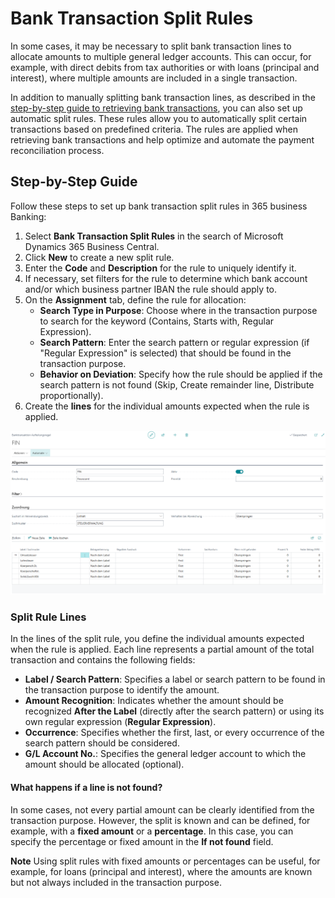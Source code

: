 # Bank Transaction Split Rules

In some cases, it may be necessary to split bank transaction lines to allocate amounts to multiple general ledger accounts. This can occur, for example, with direct debits from tax authorities or with loans (principal and interest), where multiple amounts are included in a single transaction.

In addition to manually splitting bank transaction lines, as described in the [step-by-step guide to retrieving bank transactions](../bank-reconciliation.md#splitting-bank-transaction-lines), you can also set up automatic split rules. These rules allow you to automatically split certain transactions based on predefined criteria.
The rules are applied when retrieving bank transactions and help optimize and automate the payment reconciliation process.

## Step-by-Step Guide

Follow these steps to set up bank transaction split rules in 365 business Banking:

1. Select **Bank Transaction Split Rules** in the search of Microsoft Dynamics 365 Business Central.
2. Click **New** to create a new split rule.
3. Enter the **Code** and **Description** for the rule to uniquely identify it.
4. If necessary, set filters for the rule to determine which bank account and/or which business partner IBAN the rule should apply to.
5. On the **Assignment** tab, define the rule for allocation:
    - **Search Type in Purpose**: Choose where in the transaction purpose to search for the keyword (Contains, Starts with, Regular Expression).
    - **Search Pattern**: Enter the search pattern or regular expression (if "Regular Expression" is selected) that should be found in the transaction purpose.
    - **Behavior on Deviation**: Specify how the rule should be applied if the search pattern is not found (Skip, Create remainder line, Distribute proportionally).
6. Create the **lines** for the individual amounts expected when the rule is applied.

![Bank Transaction Split Rule](/assets/images/365-business-banking/bank-transaction-split-rule.de-DE.png)

### Split Rule Lines

In the lines of the split rule, you define the individual amounts expected when the rule is applied. Each line represents a partial amount of the total transaction and contains the following fields:

- **Label / Search Pattern**: Specifies a label or search pattern to be found in the transaction purpose to identify the amount.
- **Amount Recognition**: Indicates whether the amount should be recognized **After the Label** (directly after the search pattern) or using its own regular expression (**Regular Expression**).
- **Occurrence**: Specifies whether the first, last, or every occurrence of the search pattern should be considered.
- **G/L Account No.**: Specifies the general ledger account to which the amount should be allocated (optional).

#### What happens if a line is not found?

In some cases, not every partial amount can be clearly identified from the transaction purpose. However, the split is known and can be defined, for example, with a **fixed amount** or a **percentage**. In this case, you can specify the percentage or fixed amount in the **If not found** field.

<div class="alert alert-info">
     <i class="fa-duotone fa-solid fa-circle-info fa-xl"></i>
     <strong>Note</strong>
     Using split rules with fixed amounts or percentages can be useful, for example, for loans (principal and interest), where the amounts are known but not always included in the transaction purpose.
</div>